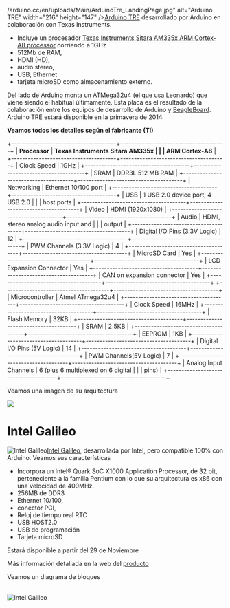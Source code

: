 /arduino.cc/en/uploads/Main/ArduinoTre\_LandingPage.jpg" alt="Arduino
TRE" width="216" height="147" /\>[Arduino
TRE](http://arduino.cc/en/Main/ArduinoBoardTre) desarrollado por Arduino
en colaboración con Texas Instruments.

-   Incluye un procesador [Texas Instruments Sitara AM335x ARM Cortex-A8
    processor](http://e2e.ti.com/blogs_/b/toolsinsider/archive/2013/10/03/introducing-arduino-tre.aspx "TI")
    corriendo a 1GHz
-   512Mb de RAM,
-   HDMI (HD),
-   audio stereo,
-   USB, Ethernet
-   tarjeta microSD como almacenamiento externo.

Del lado de Arduino monta un ATMega32u4 (el que usa Leonardo) que viene
siendo el habitual últimamente. Esta placa es el resultado de la
colaboración entre los equipos de desarrollo de Arduino y
[BeagleBoard](http://beagleboard.org/). Arduino TRE estará disponible en
la primavera de 2014.

**Veamos todos los detalles según el fabricante (TI)**

+--------------------------------------+--------------------------------------+
| **Processor**                        | **Texas Instruments Sitara AM335x    |
|                                      | ARM Cortex-A8**                      |
+--------------------------------------+--------------------------------------+
| Clock Speed                          | 1GHz                                 |
+--------------------------------------+--------------------------------------+
| SRAM                                 | DDR3L 512 MB RAM                     |
+--------------------------------------+--------------------------------------+
| Networking                           | Ethernet 10/100 port                 |
+--------------------------------------+--------------------------------------+
| USB                                  | 1 USB 2.0 device port, 4 USB 2.0     |
|                                      | host ports                           |
+--------------------------------------+--------------------------------------+
| Video                                | HDMI (1920x1080)                     |
+--------------------------------------+--------------------------------------+
| Audio                                | HDMI, stereo analog audio input and  |
|                                      | output                               |
+--------------------------------------+--------------------------------------+
| Digital I/O Pins (3.3V Logic)        | 12                                   |
+--------------------------------------+--------------------------------------+
| PWM Channels (3.3V Logic)            | 4                                    |
+--------------------------------------+--------------------------------------+
| MicroSD Card                         | Yes                                  |
+--------------------------------------+--------------------------------------+
| LCD Expansion Connector              | Yes                                  |
+--------------------------------------+--------------------------------------+
| CAN on expansion connector           | Yes                                  |
+--------------------------------------+--------------------------------------+
+--------------------------------------+--------------------------------------+
| Microcontroller                      | Atmel ATmega32u4                     |
+--------------------------------------+--------------------------------------+
| Clock Speed                          | 16MHz                                |
+--------------------------------------+--------------------------------------+
| Flash Memory                         | 32KB                                 |
+--------------------------------------+--------------------------------------+
| SRAM                                 | 2.5KB                                |
+--------------------------------------+--------------------------------------+
| EEPROM                               | 1KB                                  |
+--------------------------------------+--------------------------------------+
| Digital I/O Pins (5V Logic)          | 14                                   |
+--------------------------------------+--------------------------------------+
| PWM Channels(5V Logic)               | 7                                    |
+--------------------------------------+--------------------------------------+
| Analog Input Channels                | 6 (plus 6 multiplexed on 6 digital   |
|                                      | pins)                                |
+--------------------------------------+--------------------------------------+

Veamos una imagen de su arquitectura

**[![
](http://e2e.ti.com/resized-image.ashx/__size/550x0/__key/communityserver-blogs-components-weblogfiles/00-00-00-05-35/6404.TRE_5F00_hardware_5F00_features.JPG)](http://e2e.ti.com/cfs-file.ashx/__key/communityserver-blogs-components-weblogfiles/00-00-00-05-35/6404.TRE_5F00_hardware_5F00_features.JPG)**

Intel Galileo
=============

![](http://arduino.cc/en/uploads/ArduinoCertified/IntelGalileo_fabD_Front_450px.jpg "Intel Galileo")[Intel
Galileo](http://arduino.cc/en/ArduinoCertified/IntelGalileo),
desarrollada por Intel, pero compatible 100% con Arduino. Veamos sus
características

-   Incorpora un Intel® Quark SoC X1000 Application Processor, de 32
    bit, perteneciente a la familia Pentium con lo que su arquitectura
    es x86 con una velocidad de 400MHz.
-   256MB de DDR3
-   Ethernet 10/100,
-   conector PCI,
-   Reloj de tiempo real RTC
-   USB HOST2.0
-   USB de programación
-   Tarjeta microSD

Estará disponible a partir del 29 de Noviembre

Más información detallada en la web del
[producto](http://www.intel.com/support/galileo/)

Veamos un diagrama de bloques

\
![Intel
Galileo](http://arduino.cc/en/uploads/ArduinoCertified/IntelGalileoLogicSchematics.jpg)
